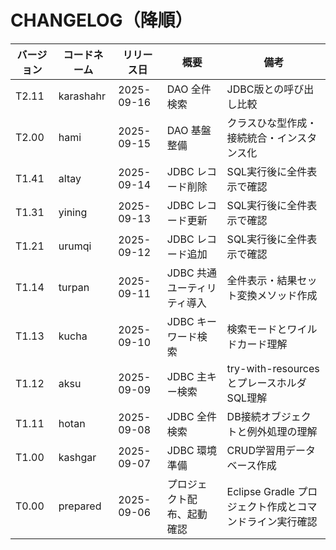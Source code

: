 # CHANGELOG（降順）

| バージョン | コードネーム | リリース日 | 概要 | 備考 |
|------------|-------------|------------|------|------|
| T2.11 | karashahr | 2025-09-16 | DAO 全件検索 | JDBC版との呼び出し比較 |
| T2.00 | hami | 2025-09-15 | DAO 基盤整備 | クラスひな型作成・接続統合・インスタンス化 |
| T1.41 | altay | 2025-09-14 | JDBC レコード削除 | SQL実行後に全件表示で確認 |
| T1.31 | yining | 2025-09-13 | JDBC レコード更新 | SQL実行後に全件表示で確認 |
| T1.21 | urumqi | 2025-09-12 | JDBC レコード追加 | SQL実行後に全件表示で確認 |
| T1.14 | turpan | 2025-09-11 | JDBC 共通ユーティリティ導入 | 全件表示・結果セット変換メソッド作成 |
| T1.13 | kucha | 2025-09-10 | JDBC キーワード検索 | 検索モードとワイルドカード理解 |
| T1.12 | aksu | 2025-09-09 | JDBC 主キー検索 | try-with-resources とプレースホルダSQL理解 |
| T1.11 | hotan | 2025-09-08 | JDBC 全件検索 | DB接続オブジェクトと例外処理の理解 |
| T1.00 | kashgar | 2025-09-07 | JDBC 環境準備 | CRUD学習用データベース作成 |
| T0.00 | prepared | 2025-09-06 | プロジェクト配布、起動確認 | Eclipse Gradle プロジェクト作成とコマンドライン実行確認 |
